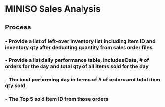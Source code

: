 # MINISO Sales Analysis

## Process

### - Provide a list of left-over inventory list including Item ID and inventory qty after deducting quantity from sales order files

### - Provide a list daily performance table, includes Date, # of orders for the day and total qty of all items sold for the day

### - The best performing day in terms of # of orders and total item qty sold

### - The Top 5 sold Item ID from those orders
